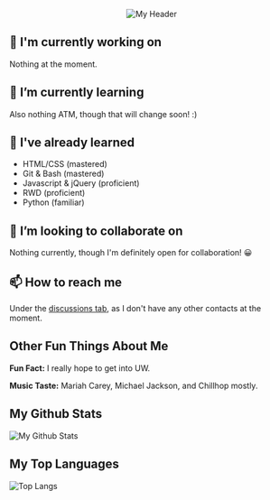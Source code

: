 <p align="center">
  <img src="https://user-images.githubusercontent.com/76709163/155404346-3215a0ed-61c0-425d-8d39-ee6a6f310978.png" alt="My Header">
</p>

## 🔭 I'm currently working on
Nothing at the moment.

## 🌱 I’m currently learning
Also nothing ATM, though that will change soon! :)

## 🌳 I've already learned
- HTML/CSS (mastered)
- Git & Bash (mastered)
- Javascript & jQuery (proficient)
- RWD (proficient)
- Python (familiar)

## 👯 I’m looking to collaborate on
Nothing currently, though I'm definitely open for collaboration! 😀

## 📫 How to reach me
Under the [discussions tab](https://github.com/FireBreather65/FireBreather65/discussions), as I don't have any other contacts at the moment.

## Other Fun Things About Me

<p><b>Fun Fact:</b> I really hope to get into UW.</p>

<p><b>Music Taste:</b> Mariah Carey, Michael Jackson, and Chillhop mostly.</p>

## My Github Stats

![My Github Stats](https://github-readme-stats.vercel.app/api?username=firebreather65)

## My Top Languages

![Top Langs](https://github-readme-stats.vercel.app/api/top-langs/?username=firebreather65)
